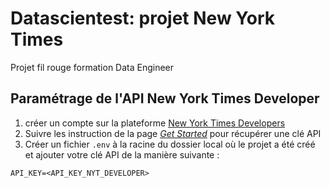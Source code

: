 # Datascientest: projet New York Times
Projet fil rouge formation Data Engineer

## Paramétrage de l'API New York Times Developer
1. créer un compte sur la plateforme [New York Times Developers](https://developer.nytimes.com)
2. Suivre les instruction de la page [*Get Started*](https://developer.nytimes.com/get-started) pour récupérer une clé API
3. Créer un fichier `.env` à la racine du dossier local où le projet a été créé et ajouter votre clé API de la manière suivante :
```
API_KEY=<API_KEY_NYT_DEVELOPER>
```
